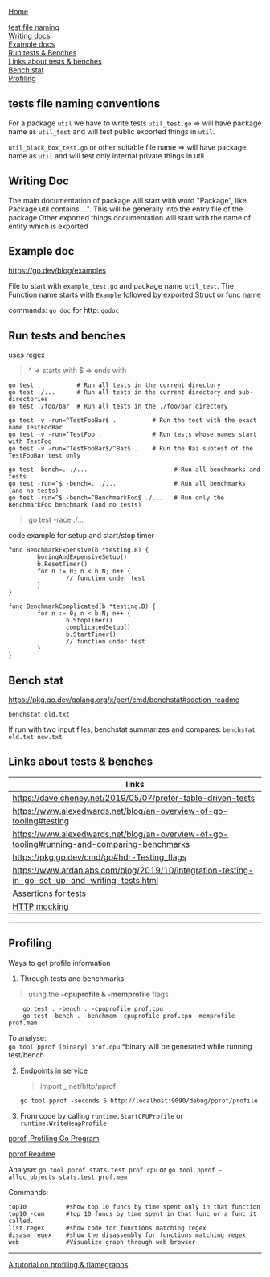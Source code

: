 [Home](../Readme.md)

[test file naming](#tests-file-naming-conventions) <br/>
[Writing docs](#writing-doc) <br/>
[Example docs](#example-doc)<br/>
[Run tests & Benches](#run-tests-and-benches)<br/>
[Links about tests & benches](#links-about-tests--benches)<br/>
[Bench stat](#bench-stat)<br/>
[Profiling](#profiling)<br/>

## tests file naming conventions
For a package `util` we have to write tests
`util_test.go` => will have package name as `util_test` and will test public exported things in `util`.

`util_black_box_test.go` or other suitable file name => will have package name as `util` and will test only internal private things in util

## Writing Doc
The main documentation of package will start with word "Package", like Package util contains ...". This will be generally into the entry file of the package
Other exported things documentation will start with the name of entity which is exported
## Example doc
https://go.dev/blog/examples

File to start with `example_test.go` and package name `util_test`.
The Function name starts with `Example` followed by exported Struct or func name

commands:
`go doc`
for http: `godoc`

## Run tests and benches

uses regex 
> ^ => starts with
> $ => ends with

````
go test .          # Run all tests in the current directory
go test ./...      # Run all tests in the current directory and sub-directories
go test ./foo/bar  # Run all tests in the ./foo/bar directory
````
  


````
go test -v -run=^TestFooBar$ .          # Run the test with the exact name TestFooBar
go test -v -run=^TestFoo .              # Run tests whose names start with TestFoo
go test -v -run=^TestFooBar$/^Baz$ .    # Run the Baz subtest of the TestFooBar test only

go test -bench=. ./...                        # Run all benchmarks and tests
go test -run=^$ -bench=. ./...                # Run all benchmarks (and no tests)
go test -run=^$ -bench=^BenchmarkFoo$ ./...   # Run only the BenchmarkFoo benchmark (and no tests)
````
> go test -race ./...


code example for setup and start/stop timer

````
func BenchmarkExpensive(b *testing.B) {
        boringAndExpensiveSetup()
        b.ResetTimer() 
        for n := 0; n < b.N; n++ {
                // function under test
        }
}
````

````
func BenchmarkComplicated(b *testing.B) {
        for n := 0; n < b.N; n++ {
                b.StopTimer() 
                complicatedSetup()
                b.StartTimer() 
                // function under test
        }
}
````

## Bench stat
https://pkg.go.dev/golang.org/x/perf/cmd/benchstat#section-readme

`benchstat old.txt`

If run with two input files, benchstat summarizes and compares:
`benchstat old.txt new.txt`

## Links about tests & benches
        
| links |
| ----------- |
|https://dave.cheney.net/2019/05/07/prefer-table-driven-tests|
|https://www.alexedwards.net/blog/an-overview-of-go-tooling#testing|
|https://www.alexedwards.net/blog/an-overview-of-go-tooling#running-and-comparing-benchmarks|
|https://pkg.go.dev/cmd/go#hdr-Testing_flags|
|https://www.ardanlabs.com/blog/2019/10/integration-testing-in-go-set-up-and-writing-tests.html|
|[Assertions for tests](https://github.com/stretchr/testify) <br/>|
|[HTTP mocking](https://github.com/h2non/gock)    <br/>   |

<hr/>

## Profiling

Ways to get profile information

1. Through tests and benchmarks
>using the **-cpuprofile & -memprofile** flags

````
    go test . -bench . -cpuprofile prof.cpu
    go test -bench . -benchmem -cpuprofile prof.cpu -memprofile prof.mem
````
To analyse:    
 `go tool pprof [binary] prof.cpu`
    *binary will be generated while running test/bench

2. Endpoints in  service
    > import _ net/http/pprof

    `go tool pprof -seconds 5 http://localhost:9090/debug/pprof/profile`


3. From code
    by calling `runtime.StartCPUProfile` or `runtime.WriteHeapProfile`
    
    
[pprof, Profiling Go Program](https://pkg.go.dev/runtime/pprof#hdr-Profiling_a_Go_program)

[pprof Readme](https://github.com/google/pprof/blob/master/doc/README.md)

Analyse:
`go tool pprof stats.test prof.cpu`
or
`go tool pprof -alloc_objects stats.test prof.mem`

Commands:
````
top10           #show top 10 funcs by time spent only in that function
top10 -cum      #top 10 funcs by time spent in that func or a func it called.
list regex      #show code for functions matching regex
disasm regex    #show the disassembly for functions matching regex
web             #Visualize graph through web browser
````
<hr/>

[A tutorial on profiling & flamegraphs](https://www.matoski.com/article/golang-profiling-flamegraphs/)
